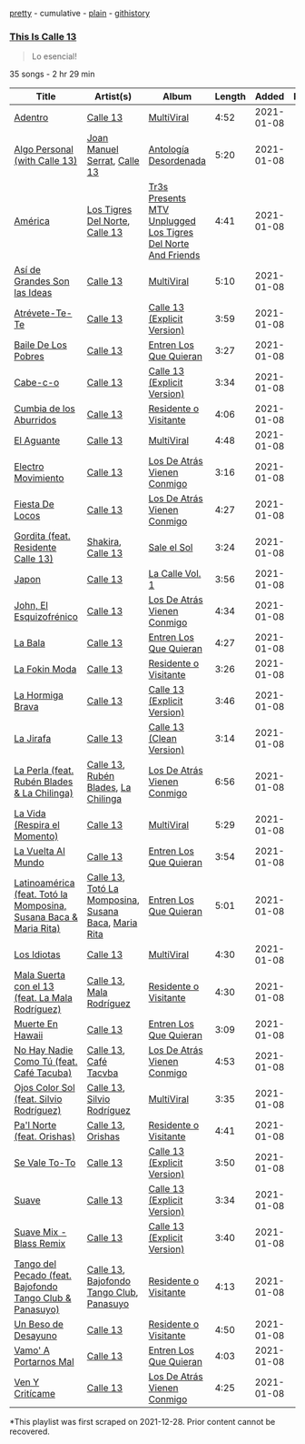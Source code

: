 [pretty](/playlists/pretty/37i9dQZF1DXcWxfOAOwuqj.md) - cumulative - [plain](/playlists/plain/37i9dQZF1DXcWxfOAOwuqj) - [githistory](https://github.githistory.xyz/mackorone/spotify-playlist-archive/blob/main/playlists/plain/37i9dQZF1DXcWxfOAOwuqj)

### [This Is Calle 13](https://open.spotify.com/playlist/37i9dQZF1DXcWxfOAOwuqj)

> Lo esencial!

35 songs - 2 hr 29 min

| Title | Artist(s) | Album | Length | Added | Removed |
|---|---|---|---|---|---|
| [Adentro](https://open.spotify.com/track/5NOtC9vnvCuEy6IaNflffX) | [Calle 13](https://open.spotify.com/artist/0yNSzH5nZmHzeE2xn6Xshb) | [MultiViral](https://open.spotify.com/album/1gDqOyL8NmU2LQPtFutRng) | 4:52 | 2021-01-08 |  |
| [Algo Personal \(with Calle 13\)](https://open.spotify.com/track/7J9TwCVXcyXywLqAGwlr9S) | [Joan Manuel Serrat](https://open.spotify.com/artist/1t7t8q4zoYHp22JLIx3FM7), [Calle 13](https://open.spotify.com/artist/0yNSzH5nZmHzeE2xn6Xshb) | [Antología Desordenada](https://open.spotify.com/album/5hyxVY36Zb54xX5uEpVwCR) | 5:20 | 2021-01-08 |  |
| [América](https://open.spotify.com/track/1qOjhG2mkc7NtDYfrh30MW) | [Los Tigres Del Norte](https://open.spotify.com/artist/3hYtANQYrE6pd2PbtEyTIy), [Calle 13](https://open.spotify.com/artist/0yNSzH5nZmHzeE2xn6Xshb) | [Tr3s Presents MTV Unplugged Los Tigres Del Norte And Friends](https://open.spotify.com/album/0SzXF8v0Vv3EFeaPY6h9LP) | 4:41 | 2021-01-08 |  |
| [Así de Grandes Son las Ideas](https://open.spotify.com/track/7HGb3j0nP1NnmaF9dsA2cR) | [Calle 13](https://open.spotify.com/artist/0yNSzH5nZmHzeE2xn6Xshb) | [MultiViral](https://open.spotify.com/album/1gDqOyL8NmU2LQPtFutRng) | 5:10 | 2021-01-08 |  |
| [Atrévete\-Te\-Te](https://open.spotify.com/track/1q8NdCAQ9QUjpYiqzdd3mv) | [Calle 13](https://open.spotify.com/artist/0yNSzH5nZmHzeE2xn6Xshb) | [Calle 13 \(Explicit Version\)](https://open.spotify.com/album/5pmuwmV2OcuiTX7kNczQ16) | 3:59 | 2021-01-08 |  |
| [Baile De Los Pobres](https://open.spotify.com/track/6sKKGGCuMDKiP9HProsMah) | [Calle 13](https://open.spotify.com/artist/0yNSzH5nZmHzeE2xn6Xshb) | [Entren Los Que Quieran](https://open.spotify.com/album/3yqcj5G3zkeXuWIx6cjQgx) | 3:27 | 2021-01-08 |  |
| [Cabe\-c\-o](https://open.spotify.com/track/2xzD0VXNxvv9oiRwvqElZw) | [Calle 13](https://open.spotify.com/artist/0yNSzH5nZmHzeE2xn6Xshb) | [Calle 13 \(Explicit Version\)](https://open.spotify.com/album/5pmuwmV2OcuiTX7kNczQ16) | 3:34 | 2021-01-08 |  |
| [Cumbia de los Aburridos](https://open.spotify.com/track/1ZeDhph4eTRaC8VICOBIpa) | [Calle 13](https://open.spotify.com/artist/0yNSzH5nZmHzeE2xn6Xshb) | [Residente o Visitante](https://open.spotify.com/album/1Tng1uGqDjFgs6n4Ud25fH) | 4:06 | 2021-01-08 |  |
| [El Aguante](https://open.spotify.com/track/7AIVTgrRcdUW8QBsqNQ33z) | [Calle 13](https://open.spotify.com/artist/0yNSzH5nZmHzeE2xn6Xshb) | [MultiViral](https://open.spotify.com/album/1gDqOyL8NmU2LQPtFutRng) | 4:48 | 2021-01-08 |  |
| [Electro Movimiento](https://open.spotify.com/track/2UABsasLI0UY3aZamuWCYk) | [Calle 13](https://open.spotify.com/artist/0yNSzH5nZmHzeE2xn6Xshb) | [Los De Atrás Vienen Conmigo](https://open.spotify.com/album/5QqFpppnhRlNXjHlDiDexl) | 3:16 | 2021-01-08 |  |
| [Fiesta De Locos](https://open.spotify.com/track/1HlmDEP3qnwtS6MxHOkQEZ) | [Calle 13](https://open.spotify.com/artist/0yNSzH5nZmHzeE2xn6Xshb) | [Los De Atrás Vienen Conmigo](https://open.spotify.com/album/5QqFpppnhRlNXjHlDiDexl) | 4:27 | 2021-01-08 |  |
| [Gordita \(feat\. Residente Calle 13\)](https://open.spotify.com/track/6fufW0yhOYcNHvAaUwgpS1) | [Shakira](https://open.spotify.com/artist/0EmeFodog0BfCgMzAIvKQp), [Calle 13](https://open.spotify.com/artist/0yNSzH5nZmHzeE2xn6Xshb) | [Sale el Sol](https://open.spotify.com/album/3gR578qnw47M30LVBTjrlW) | 3:24 | 2021-01-08 |  |
| [Japon](https://open.spotify.com/track/2EaHHXf7rQw84VJ9emtdc2) | [Calle 13](https://open.spotify.com/artist/0yNSzH5nZmHzeE2xn6Xshb) | [La Calle Vol\. 1](https://open.spotify.com/album/4byDlslQiB0qmiQG0Kuklt) | 3:56 | 2021-01-08 |  |
| [John, El Esquizofrénico](https://open.spotify.com/track/5E5ZlB326jlVokLTLvW6My) | [Calle 13](https://open.spotify.com/artist/0yNSzH5nZmHzeE2xn6Xshb) | [Los De Atrás Vienen Conmigo](https://open.spotify.com/album/5QqFpppnhRlNXjHlDiDexl) | 4:34 | 2021-01-08 |  |
| [La Bala](https://open.spotify.com/track/036nr5jRMRlrvtEVvld4lj) | [Calle 13](https://open.spotify.com/artist/0yNSzH5nZmHzeE2xn6Xshb) | [Entren Los Que Quieran](https://open.spotify.com/album/3yqcj5G3zkeXuWIx6cjQgx) | 4:27 | 2021-01-08 |  |
| [La Fokin Moda](https://open.spotify.com/track/6HFRqU7JQf3J4ukXW2NGoA) | [Calle 13](https://open.spotify.com/artist/0yNSzH5nZmHzeE2xn6Xshb) | [Residente o Visitante](https://open.spotify.com/album/1Tng1uGqDjFgs6n4Ud25fH) | 3:26 | 2021-01-08 |  |
| [La Hormiga Brava](https://open.spotify.com/track/0A5K6JjhgWLi8CsNdNP12Q) | [Calle 13](https://open.spotify.com/artist/0yNSzH5nZmHzeE2xn6Xshb) | [Calle 13 \(Explicit Version\)](https://open.spotify.com/album/5pmuwmV2OcuiTX7kNczQ16) | 3:46 | 2021-01-08 |  |
| [La Jirafa](https://open.spotify.com/track/331QDoxBaOlXa38Bm3z40A) | [Calle 13](https://open.spotify.com/artist/0yNSzH5nZmHzeE2xn6Xshb) | [Calle 13 \(Clean Version\)](https://open.spotify.com/album/4RQ7kQDcMleNk202iu6THg) | 3:14 | 2021-01-08 |  |
| [La Perla \(feat\. Rubén Blades & La Chilinga\)](https://open.spotify.com/track/1lFZ38dy1TfIZCANRXOfta) | [Calle 13](https://open.spotify.com/artist/0yNSzH5nZmHzeE2xn6Xshb), [Rubén Blades](https://open.spotify.com/artist/5BwMgvRwlq61SmknvsVIQj), [La Chilinga](https://open.spotify.com/artist/7J2YL38BFK6fxvA6p6NNfx) | [Los De Atrás Vienen Conmigo](https://open.spotify.com/album/5QqFpppnhRlNXjHlDiDexl) | 6:56 | 2021-01-08 |  |
| [La Vida \(Respira el Momento\)](https://open.spotify.com/track/78neLGeYFmdA5hNBJ4jjkO) | [Calle 13](https://open.spotify.com/artist/0yNSzH5nZmHzeE2xn6Xshb) | [MultiViral](https://open.spotify.com/album/1gDqOyL8NmU2LQPtFutRng) | 5:29 | 2021-01-08 |  |
| [La Vuelta Al Mundo](https://open.spotify.com/track/1jlKdNbOA90rjnt88GJnwO) | [Calle 13](https://open.spotify.com/artist/0yNSzH5nZmHzeE2xn6Xshb) | [Entren Los Que Quieran](https://open.spotify.com/album/3yqcj5G3zkeXuWIx6cjQgx) | 3:54 | 2021-01-08 |  |
| [Latinoamérica \(feat\. Totó la Momposina, Susana Baca & Maria Rita\)](https://open.spotify.com/track/1xuYajTJZh8zZrPRmUaagf) | [Calle 13](https://open.spotify.com/artist/0yNSzH5nZmHzeE2xn6Xshb), [Totó La Momposina](https://open.spotify.com/artist/26BL0aeVS96sje8JfCNfUk), [Susana Baca](https://open.spotify.com/artist/1DiaZsjdOzFCdk7Dw9KIs0), [Maria Rita](https://open.spotify.com/artist/1C8UBSZs5rOPfxuxTMS6OI) | [Entren Los Que Quieran](https://open.spotify.com/album/3yqcj5G3zkeXuWIx6cjQgx) | 5:01 | 2021-01-08 |  |
| [Los Idiotas](https://open.spotify.com/track/09JGXbYR8MXjg6byTnltfr) | [Calle 13](https://open.spotify.com/artist/0yNSzH5nZmHzeE2xn6Xshb) | [MultiViral](https://open.spotify.com/album/1gDqOyL8NmU2LQPtFutRng) | 4:30 | 2021-01-08 |  |
| [Mala Suerta con el 13 \(feat\. La Mala Rodríguez\)](https://open.spotify.com/track/6TB7BAFTmpkFNPpmhvqIxC) | [Calle 13](https://open.spotify.com/artist/0yNSzH5nZmHzeE2xn6Xshb), [Mala Rodríguez](https://open.spotify.com/artist/3Ces1OJeGOVGcUB0wPaPXJ) | [Residente o Visitante](https://open.spotify.com/album/1Tng1uGqDjFgs6n4Ud25fH) | 4:30 | 2021-01-08 |  |
| [Muerte En Hawaii](https://open.spotify.com/track/3kNVYo6BJE9AENxzokM9YC) | [Calle 13](https://open.spotify.com/artist/0yNSzH5nZmHzeE2xn6Xshb) | [Entren Los Que Quieran](https://open.spotify.com/album/3yqcj5G3zkeXuWIx6cjQgx) | 3:09 | 2021-01-08 |  |
| [No Hay Nadie Como Tú \(feat\. Café Tacuba\)](https://open.spotify.com/track/5iqhyXGD2Ag4ZeLNyrffPv) | [Calle 13](https://open.spotify.com/artist/0yNSzH5nZmHzeE2xn6Xshb), [Café Tacvba](https://open.spotify.com/artist/09xj0S68Y1OU1vHMCZAIvz) | [Los De Atrás Vienen Conmigo](https://open.spotify.com/album/5QqFpppnhRlNXjHlDiDexl) | 4:53 | 2021-01-08 |  |
| [Ojos Color Sol \(feat\. Silvio Rodríguez\)](https://open.spotify.com/track/1RIhd7jjWDQwSKsbxxGArN) | [Calle 13](https://open.spotify.com/artist/0yNSzH5nZmHzeE2xn6Xshb), [Silvio Rodríguez](https://open.spotify.com/artist/4rUyBlggM5tZUH5QZn9ZuO) | [MultiViral](https://open.spotify.com/album/1gDqOyL8NmU2LQPtFutRng) | 3:35 | 2021-01-08 |  |
| [Pa'l Norte \(feat\. Orishas\)](https://open.spotify.com/track/7zmDFfSrtSd2JeqBqRqUmV) | [Calle 13](https://open.spotify.com/artist/0yNSzH5nZmHzeE2xn6Xshb), [Orishas](https://open.spotify.com/artist/2gKYxTUOqw9aPt7ljMwSHT) | [Residente o Visitante](https://open.spotify.com/album/1Tng1uGqDjFgs6n4Ud25fH) | 4:41 | 2021-01-08 |  |
| [Se Vale To\-To](https://open.spotify.com/track/3SXo6PO3z3C0laMLCK9T7h) | [Calle 13](https://open.spotify.com/artist/0yNSzH5nZmHzeE2xn6Xshb) | [Calle 13 \(Explicit Version\)](https://open.spotify.com/album/5pmuwmV2OcuiTX7kNczQ16) | 3:50 | 2021-01-08 |  |
| [Suave](https://open.spotify.com/track/6e86ZPMiOcQxE8TAC9TBFH) | [Calle 13](https://open.spotify.com/artist/0yNSzH5nZmHzeE2xn6Xshb) | [Calle 13 \(Explicit Version\)](https://open.spotify.com/album/5pmuwmV2OcuiTX7kNczQ16) | 3:34 | 2021-01-08 |  |
| [Suave Mix \- Blass Remix](https://open.spotify.com/track/2I8R6q0jiDVPslenoohZL2) | [Calle 13](https://open.spotify.com/artist/0yNSzH5nZmHzeE2xn6Xshb) | [Calle 13 \(Explicit Version\)](https://open.spotify.com/album/5pmuwmV2OcuiTX7kNczQ16) | 3:40 | 2021-01-08 |  |
| [Tango del Pecado \(feat\. Bajofondo Tango Club & Panasuyo\)](https://open.spotify.com/track/6SEMpMXnOe9nvei4yk7wb7) | [Calle 13](https://open.spotify.com/artist/0yNSzH5nZmHzeE2xn6Xshb), [Bajofondo Tango Club](https://open.spotify.com/artist/43RFHTd73eBSSdLOPRb4ZG), [Panasuyo](https://open.spotify.com/artist/15JQdnBBYenqWAWjG5BhQJ) | [Residente o Visitante](https://open.spotify.com/album/1Tng1uGqDjFgs6n4Ud25fH) | 4:13 | 2021-01-08 |  |
| [Un Beso de Desayuno](https://open.spotify.com/track/2uNfmuLRxi7974xmzdE9NL) | [Calle 13](https://open.spotify.com/artist/0yNSzH5nZmHzeE2xn6Xshb) | [Residente o Visitante](https://open.spotify.com/album/1Tng1uGqDjFgs6n4Ud25fH) | 4:50 | 2021-01-08 |  |
| [Vamo' A Portarnos Mal](https://open.spotify.com/track/0YfDtPub9AsTu4278mDWJE) | [Calle 13](https://open.spotify.com/artist/0yNSzH5nZmHzeE2xn6Xshb) | [Entren Los Que Quieran](https://open.spotify.com/album/3yqcj5G3zkeXuWIx6cjQgx) | 4:03 | 2021-01-08 |  |
| [Ven Y Critícame](https://open.spotify.com/track/5ho4yFIXLfxLKC9JejZFOl) | [Calle 13](https://open.spotify.com/artist/0yNSzH5nZmHzeE2xn6Xshb) | [Los De Atrás Vienen Conmigo](https://open.spotify.com/album/5QqFpppnhRlNXjHlDiDexl) | 4:25 | 2021-01-08 |  |

\*This playlist was first scraped on 2021-12-28. Prior content cannot be recovered.
